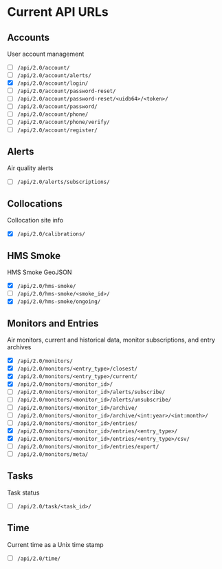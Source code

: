 # Current API URLs

## Accounts

User account management

- [ ] `/api/2.0/account/`
- [ ] `/api/2.0/account/alerts/`
- [x] `/api/2.0/account/login/`
- [ ] `/api/2.0/account/password-reset/`
- [ ] `/api/2.0/account/password-reset/<uidb64>/<token>/`
- [ ] `/api/2.0/account/password/`
- [ ] `/api/2.0/account/phone/`
- [ ] `/api/2.0/account/phone/verify/`
- [ ] `/api/2.0/account/register/`

## Alerts

Air quality alerts

- [ ] `/api/2.0/alerts/subscriptions/`

## Collocations

Collocation site info

- [x] `/api/2.0/calibrations/`

## HMS Smoke

HMS Smoke GeoJSON

- [x] `/api/2.0/hms-smoke/`
- [ ] `/api/2.0/hms-smoke/<smoke_id>/`
- [x] `/api/2.0/hms-smoke/ongoing/`

## Monitors and Entries

Air monitors, current and historical data, monitor subscriptions, and entry archives

- [x] `/api/2.0/monitors/`
- [x] `/api/2.0/monitors/<entry_type>/closest/`
- [x] `/api/2.0/monitors/<entry_type>/current/`
- [x] `/api/2.0/monitors/<monitor_id>/`
- [ ] `/api/2.0/monitors/<monitor_id>/alerts/subscribe/`
- [ ] `/api/2.0/monitors/<monitor_id>/alerts/unsubscribe/`
- [ ] `/api/2.0/monitors/<monitor_id>/archive/`
- [ ] `/api/2.0/monitors/<monitor_id>/archive/<int:year>/<int:month>/`
- [ ] `/api/2.0/monitors/<monitor_id>/entries/`
- [x] `/api/2.0/monitors/<monitor_id>/entries/<entry_type>/`
- [x] `/api/2.0/monitors/<monitor_id>/entries/<entry_type>/csv/`
- [ ] `/api/2.0/monitors/<monitor_id>/entries/export/`
- [ ] `/api/2.0/monitors/meta/`

## Tasks

Task status

- [ ] `/api/2.0/task/<task_id>/`

## Time

Current time as a Unix time stamp

- [ ] `/api/2.0/time/`
